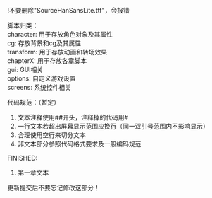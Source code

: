!不要删除"SourceHanSansLite.ttf"，会报错

脚本归类：  
character: 用于存放角色对象及其属性  
cg: 存放背景和cg及其属性  
transform: 用于存放动画和转场效果  
chapterX: 用于存放各章脚本  
gui: GUI相关  
options: 自定义游戏设置  
screens: 系统控件相关  


代码规范：（暂定）
1. 文本注释使用##开头，注释掉的代码用#
2. 一行文本若超出屏幕显示范围应换行（同一双引号范围内不影响显示）
3. 合理使用空行来切分文本
4. 非文本部分参照代码格式要求及一般编码规范

FINISHED:
1. 第一章文本

更新提交后不要忘记修改这部分！